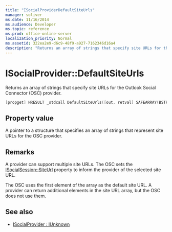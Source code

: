 ```yaml
---
title: "ISocialProviderDefaultSiteUrls"
manager: soliver
ms.date: 11/16/2014
ms.audience: Developer
ms.topic: reference
ms.prod: office-online-server
localization_priority: Normal
ms.assetid: 322ea2e9-d6c9-48f9-a927-7162346d16a4
description: "Returns an array of strings that specify site URLs for the Outlook Social Connector (OSC) provider."
---
```


# ISocialProvider::DefaultSiteUrls

Returns an array of strings that specify site URLs for the Outlook Social Connector (OSC) provider.
  
```cpp
[propget] HRESULT _stdcall DefaultSiteUrls([out, retval] SAFEARRAY(BSTR)* siteUrls);
```

## Property value

A pointer to a structure that specifies an array of strings that represent site URLs for the OSC provider.
  
## Remarks

A provider can support multiple site URLs. The OSC sets the [ISocialSession::SiteUrl](isocialsession-siteurl.md) property to inform the provider of the selected site URL. 
  
The OSC uses the first element of the array as the default site URL. A provider can return additional elements in the site URL array, but the OSC does not use them. 
  
## See also

- [ISocialProvider : IUnknown](isocialprovideriunknown.md)

